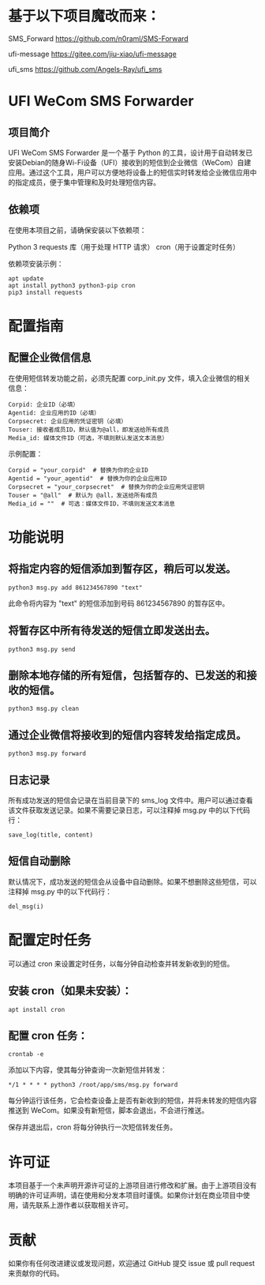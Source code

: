 
# 基于以下项目魔改而来：
SMS_Forward https://github.com/n0raml/SMS-Forward

ufi-message https://gitee.com/jiu-xiao/ufi-message

ufi_sms https://github.com/Angels-Ray/ufi_sms

# UFI WeCom SMS Forwarder
## 项目简介

UFI WeCom SMS Forwarder 是一个基于 Python 的工具，设计用于自动转发已安装Debian的随身Wi-Fi设备（UFI）接收到的短信到企业微信（WeCom）自建应用。通过这个工具，用户可以方便地将设备上的短信实时转发给企业微信应用中的指定成员，便于集中管理和及时处理短信内容。

## 依赖项

在使用本项目之前，请确保安装以下依赖项：

Python 3
requests 库（用于处理 HTTP 请求）
cron（用于设置定时任务）

依赖项安装示例：

    apt update
    apt install python3 python3-pip cron
    pip3 install requests

# 配置指南
## 配置企业微信信息

在使用短信转发功能之前，必须先配置 corp_init.py 文件，填入企业微信的相关信息：

    Corpid: 企业ID（必填）
    Agentid: 企业应用的ID（必填）
    Corpsecret: 企业应用的凭证密钥（必填）
    Touser: 接收者成员ID，默认值为@all，即发送给所有成员
    Media_id: 媒体文件ID（可选，不填则默认发送文本消息）

示例配置：

    Corpid = "your_corpid"  # 替换为你的企业ID
    Agentid = "your_agentid"  # 替换为你的企业应用ID
    Corpsecret = "your_corpsecret"  # 替换为你的企业应用凭证密钥
    Touser = "@all"  # 默认为 @all，发送给所有成员
    Media_id = ""  # 可选：媒体文件ID，不填则发送文本消息

# 功能说明

## 将指定内容的短信添加到暂存区，稍后可以发送。

    python3 msg.py add 861234567890 "text"

此命令将内容为 "text" 的短信添加到号码 861234567890 的暂存区中。

## 将暂存区中所有待发送的短信立即发送出去。

    python3 msg.py send

## 删除本地存储的所有短信，包括暂存的、已发送的和接收的短信。

    python3 msg.py clean

## 通过企业微信将接收到的短信内容转发给指定成员。

    python3 msg.py forward

## 日志记录

所有成功发送的短信会记录在当前目录下的 sms_log 文件中。用户可以通过查看该文件获取发送记录。如果不需要记录日志，可以注释掉 msg.py 中的以下代码行：

    save_log(title, content)

## 短信自动删除

默认情况下，成功发送的短信会从设备中自动删除。如果不想删除这些短信，可以注释掉 msg.py 中的以下代码行：

    del_msg(i)

# 配置定时任务

可以通过 cron 来设置定时任务，以每分钟自动检查并转发新收到的短信。

## 安装 cron（如果未安装）：

    apt install cron

## 配置 cron 任务：

    crontab -e

添加以下内容，使其每分钟查询一次新短信并转发：

    */1 * * * * python3 /root/app/sms/msg.py forward

每分钟运行该任务，它会检查设备上是否有新收到的短信，并将未转发的短信内容推送到 WeCom。如果没有新短信，脚本会退出，不会进行推送。

保存并退出后，cron 将每分钟执行一次短信转发任务。

# 许可证

本项目基于一个未声明开源许可证的上游项目进行修改和扩展。由于上游项目没有明确的许可证声明，请在使用和分发本项目时谨慎。如果你计划在商业项目中使用，请先联系上游作者以获取相关许可。

# 贡献

如果你有任何改进建议或发现问题，欢迎通过 GitHub 提交 issue 或 pull request 来贡献你的代码。
